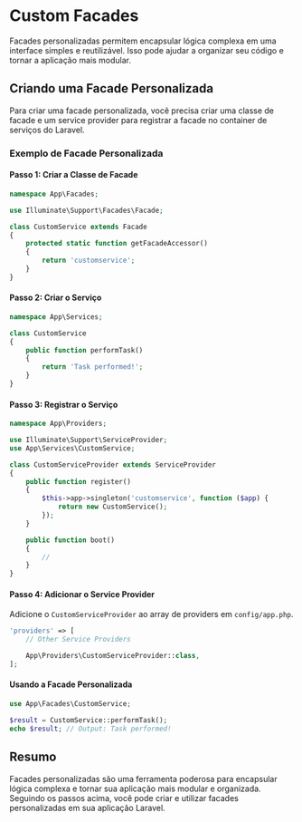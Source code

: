 # Custom Facades

Facades personalizadas permitem encapsular lógica complexa em uma interface simples e reutilizável. Isso pode ajudar a organizar seu código e tornar a aplicação mais modular.

## Criando uma Facade Personalizada

Para criar uma facade personalizada, você precisa criar uma classe de facade e um service provider para registrar a facade no container de serviços do Laravel.

### Exemplo de Facade Personalizada

#### Passo 1: Criar a Classe de Facade

```php
namespace App\Facades;

use Illuminate\Support\Facades\Facade;

class CustomService extends Facade
{
    protected static function getFacadeAccessor()
    {
        return 'customservice';
    }
}
```

#### Passo 2: Criar o Serviço

```php
namespace App\Services;

class CustomService
{
    public function performTask()
    {
        return 'Task performed!';
    }
}
```

#### Passo 3: Registrar o Serviço

```php
namespace App\Providers;

use Illuminate\Support\ServiceProvider;
use App\Services\CustomService;

class CustomServiceProvider extends ServiceProvider
{
    public function register()
    {
        $this->app->singleton('customservice', function ($app) {
            return new CustomService();
        });
    }

    public function boot()
    {
        //
    }
}
```

#### Passo 4: Adicionar o Service Provider

Adicione o `CustomServiceProvider` ao array de providers em `config/app.php`.

```php
'providers' => [
    // Other Service Providers

    App\Providers\CustomServiceProvider::class,
];
```

#### Usando a Facade Personalizada

```php
use App\Facades\CustomService;

$result = CustomService::performTask();
echo $result; // Output: Task performed!
```

## Resumo

Facades personalizadas são uma ferramenta poderosa para encapsular lógica complexa e tornar sua aplicação mais modular e organizada. Seguindo os passos acima, você pode criar e utilizar facades personalizadas em sua aplicação Laravel.
